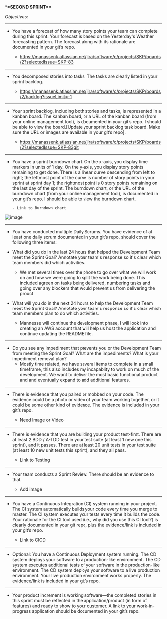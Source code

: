 \***\*SECOND SPRINT\*\***

_Objectives:_

<hr>

- You have a forecast of how many story points your team can complete during this sprint. Your forecast is based on the Yesterday's Weather forecasting pattern. The forecast along with its rationale are documented in your git’s repo.

  - https://manassenk.atlassian.net/jira/software/c/projects/SKP/boards/2?selectedIssue=SKP-83

<hr>

- You decomposed stories into tasks. The tasks are clearly listed in your sprint backlog.

  - https://manassenk.atlassian.net/jira/software/c/projects/SKP/boards/2/backlog?issueLimit=-1

<hr>

- Your sprint backlog, including both stories and tasks, is represented in a kanban board. The kanban board, or a URL of the kanban board (from your online management tool), is documented in your git’s repo. I should be able to view the board.[Update your sprint backlog task board. Make sure the URL or images are available in your git’s repo].

  - https://manassenk.atlassian.net/jira/software/c/projects/SKP/boards/2?selectedIssue=SKP-83git

<hr>

- You have a sprint burndown chart. On the x-axis, you display time markers in units of 1 day. On the y-axis, you display story points remaining to get done. There is a linear curve descending from left to right; the leftmost point of the curve is number of story points in your sprint at sprint day 1; the rightmost point is 0 story points remaining on the last day of the sprint. The burndown chart, or the URL of the burndown chart (from your online management tool), is documented in your git’s repo. I should be able to view the burndown chart.

      - Link to Burndown chart

![image](https://github.com/ProManasse/SWE6733-Team3/assets/61759930/9c5940e8-272b-4962-a9be-9ec0692dcbe5)

  <hr>

- You have conducted multiple Daily Scrums. You have evidence of at least one daily scrum documented in your git’s repo, should cover the following three items:

- What did you do in the last 24 hours that helped the Development Team meet the Sprint Goal? Annotate your team's response so it's clear which team members did which activities.

  - We met several times over the phone to go over what we will work on and how we were going to split the work being done. This included agreen on tasks being delivered, numbering tasks and going over any blockers that would prevent us from delivering the prouct

- What will you do in the next 24 hours to help the Development Team meet the Sprint Goal? Annotate your team's response so it's clear which team members plan to do which activities.
  - Mannesse will continue the development phase, I will look into creating an AWS account that will help us host the application and continue updating the README file.

<hr>

- Do you see any impediment that prevents you or the Development Team from meeting the Sprint Goal? What are the impediments? What is your impediment removal plan?
  - Mostly time related, we have several items to complete in a small timeframe, this also includes my incapablity to work on much of the development. We want to deliver the most basic functional product and and eventually expand to add additional features.

<hr>

- There is evidence that you paired or mobbed on your code. The evidence could be a photo or video of your team working together, or it could be some other kind of evidence. The evidence is included in your git’s repo.

  - Need Image or Video

<hr>

- There is evidence that you are building your product test-first. There are at least 2 BDD / A-TDD test in your test suite (at least 1 new one this sprint), and it passes. There are at least 20 unit tests in your test suite (at least 10 new unit tests this sprint), and they all pass.

  - Link to Testing

<hr>

- Your team conducts a Sprint Review. There should be an evidence to that.

  - Add image

<hr>

- You have a Continuous Integration (CI) system running in your project. The CI system automatically builds your code every time you merge to master. The CI system executes your tests every time it builds the code. Your rationale for the CI tool used (i.e., why did you use this CI tool?) is clearly documented in your git repo, plus the evidence/link is included in your git’s repo.

  - Link to CICD

<hr>

- Optional: You have a Continuous Deployment system running. The CD system deploys your software to a production-like environment. The CD system executes additional tests of your software in the production-like environment. The CD system deploys your software to a live production environment. Your live production environment works properly. The evidence/link is included in your git’s repo.

<hr>

- Your product increment is working software—the completed stories in this sprint must be reflected in the application/product (in form of features) and ready to show to your customer. A link to your work-in-progress application should be documented in your git’s repo.
